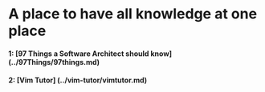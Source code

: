 # A place to have all knowledge at one place

#### 1: [97 Things a Software Architect should know] (../97Things/97things.md) 
#### 2: [Vim Tutor] (../vim-tutor/vimtutor.md)
